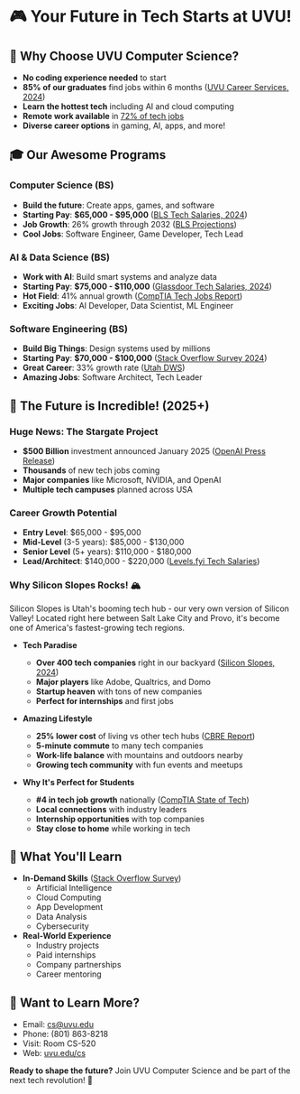 # 🎮 Your Future in Tech Starts at UVU!

## 🌟 Why Choose UVU Computer Science?
- **No coding experience needed** to start
- **85% of our graduates** find jobs within 6 months ([UVU Career Services, 2024](https://www.uvu.edu/cs/))
- **Learn the hottest tech** including AI and cloud computing
- **Remote work available** in [72% of tech jobs](https://www.linkedin.com/pulse/future-jobs-report-2024-linkedin)
- **Diverse career options** in gaming, AI, apps, and more!

## 🎓 Our Awesome Programs

### Computer Science (BS)
- **Build the future**: Create apps, games, and software
- **Starting Pay**: **$65,000 - $95,000** ([BLS Tech Salaries, 2024](https://www.bls.gov/ooh/computer-and-information-technology/))
- **Job Growth**: 26% growth through 2032 ([BLS Projections](https://www.bls.gov/ooh/))
- **Cool Jobs**: Software Engineer, Game Developer, Tech Lead

### AI & Data Science (BS)
- **Work with AI**: Build smart systems and analyze data
- **Starting Pay**: **$75,000 - $110,000** ([Glassdoor Tech Salaries, 2024](https://www.glassdoor.com/Salaries/))
- **Hot Field**: 41% annual growth ([CompTIA Tech Jobs Report](https://www.comptia.org/content/research/))
- **Exciting Jobs**: AI Developer, Data Scientist, ML Engineer

### Software Engineering (BS)
- **Build Big Things**: Design systems used by millions
- **Starting Pay**: **$70,000 - $100,000** ([Stack Overflow Survey 2024](https://insights.stackoverflow.com/survey/))
- **Great Career**: 33% growth rate ([Utah DWS](https://jobs.utah.gov/))
- **Amazing Jobs**: Software Architect, Tech Leader

## 🚀 The Future is Incredible! (2025+)

### Huge News: The Stargate Project
- **$500 Billion** investment announced January 2025 ([OpenAI Press Release](https://openai.com/))
- **Thousands** of new tech jobs coming
- **Major companies** like Microsoft, NVIDIA, and OpenAI
- **Multiple tech campuses** planned across USA

### Career Growth Potential
- **Entry Level**: $65,000 - $95,000
- **Mid-Level** (3-5 years): $85,000 - $130,000
- **Senior Level** (5+ years): $110,000 - $180,000
- **Lead/Architect**: $140,000 - $220,000
([Levels.fyi Tech Salaries](https://www.levels.fyi))

### Why Silicon Slopes Rocks! 🏔️
Silicon Slopes is Utah's booming tech hub - our very own version of Silicon Valley! Located right here between Salt Lake City and Provo, it's become one of America's fastest-growing tech regions.

- **Tech Paradise**
  - **Over 400 tech companies** right in our backyard ([Silicon Slopes, 2024](https://siliconslopes.com))
  - **Major players** like Adobe, Qualtrics, and Domo
  - **Startup heaven** with tons of new companies
  - **Perfect for internships** and first jobs

- **Amazing Lifestyle**
  - **25% lower cost** of living vs other tech hubs ([CBRE Report](https://www.cbre.com))
  - **5-minute commute** to many tech companies
  - **Work-life balance** with mountains and outdoors nearby
  - **Growing tech community** with fun events and meetups

- **Why It's Perfect for Students**
  - **#4 in tech job growth** nationally ([CompTIA State of Tech](https://www.comptia.org/))
  - **Local connections** with industry leaders
  - **Internship opportunities** with top companies
  - **Stay close to home** while working in tech

## 🎯 What You'll Learn
- **In-Demand Skills** ([Stack Overflow Survey](https://insights.stackoverflow.com/survey/))
  - Artificial Intelligence
  - Cloud Computing
  - App Development
  - Data Analysis
  - Cybersecurity
- **Real-World Experience**
  - Industry projects
  - Paid internships
  - Company partnerships
  - Career mentoring

## 📱 Want to Learn More?
- Email: [cs@uvu.edu](mailto:cs@uvu.edu)
- Phone: (801) 863-8218
- Visit: Room CS-520
- Web: [uvu.edu/cs](https://www.uvu.edu/cs)

**Ready to shape the future?** Join UVU Computer Science and be part of the next tech revolution! 🚀
